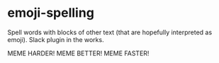 # emoji-spelling
Spell words with blocks of other text (that are hopefully interpreted as emoji).  Slack plugin in the works.

MEME HARDER!
MEME BETTER!
MEME FASTER!
